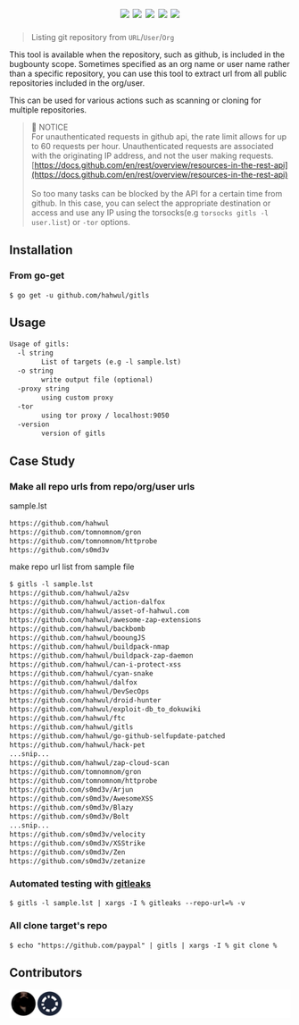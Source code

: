 <h1 align="center">
  <br>
  <a href=""><img src="https://user-images.githubusercontent.com/13212227/106487253-d51aca80-64f5-11eb-8c30-134ca3d4cf2b.png" alt="" width="500px;"></a>
  <br>
  <img src="https://github.com/hahwul/gitls/workflows/Build/badge.svg">
  <img src="https://github.com/hahwul/gitls/workflows/CodeQL/badge.svg">
  <img src="https://api.codacy.com/project/badge/Grade/0ebdafdc2a3b4d85b1be09033ebbd83f">
  <a href="https://twitter.com/intent/follow?screen_name=hahwul"><img src="https://img.shields.io/twitter/follow/hahwul?style=flat&logo=twitter"></a>
  <a href="https://github.com/hahwul"><img src="https://img.shields.io/github/stars/hahwul?style=flat&logo=github"></a>
</h1>

> Listing git repository from `URL`/`User`/`Org`

This tool is available when the repository, such as github, is included in the bugbounty scope. Sometimes specified as an org name or user name rather than a specific repository, you can use this tool to extract url from all public repositories included in the org/user.

This can be used for various actions such as scanning or cloning for multiple repositories.

> 🚧 NOTICE <br>
For unauthenticated requests in github api, the rate limit allows for up to 60 requests per hour. Unauthenticated requests are associated with the originating IP address, and not the user making requests.
[https://docs.github.com/en/rest/overview/resources-in-the-rest-api](https://docs.github.com/en/rest/overview/resources-in-the-rest-api)<br><br>
So too many tasks can be blocked by the API for a certain time from github. In this case, you can select the appropriate destination or access and use any IP using the torsocks(e.g `torsocks gitls -l user.list`) or `-tor` options.

## Installation
### From go-get
```
$ go get -u github.com/hahwul/gitls
```

## Usage 
```
Usage of gitls:
  -l string
    	List of targets (e.g -l sample.lst)
  -o string
    	write output file (optional)
  -proxy string
    	using custom proxy
  -tor
    	using tor proxy / localhost:9050
  -version
    	version of gitls
```

## Case Study
### Make all repo urls from repo/org/user urls
sample.lst
```
https://github.com/hahwul
https://github.com/tomnomnom/gron
https://github.com/tomnomnom/httprobe
https://github.com/s0md3v
```

make repo url list from sample file
```
$ gitls -l sample.lst
https://github.com/hahwul/a2sv
https://github.com/hahwul/action-dalfox
https://github.com/hahwul/asset-of-hahwul.com
https://github.com/hahwul/awesome-zap-extensions
https://github.com/hahwul/backbomb
https://github.com/hahwul/booungJS
https://github.com/hahwul/buildpack-nmap
https://github.com/hahwul/buildpack-zap-daemon
https://github.com/hahwul/can-i-protect-xss
https://github.com/hahwul/cyan-snake
https://github.com/hahwul/dalfox
https://github.com/hahwul/DevSecOps
https://github.com/hahwul/droid-hunter
https://github.com/hahwul/exploit-db_to_dokuwiki
https://github.com/hahwul/ftc
https://github.com/hahwul/gitls
https://github.com/hahwul/go-github-selfupdate-patched
https://github.com/hahwul/hack-pet
...snip...
https://github.com/hahwul/zap-cloud-scan
https://github.com/tomnomnom/gron
https://github.com/tomnomnom/httprobe
https://github.com/s0md3v/Arjun
https://github.com/s0md3v/AwesomeXSS
https://github.com/s0md3v/Blazy
https://github.com/s0md3v/Bolt
...snip...
https://github.com/s0md3v/velocity
https://github.com/s0md3v/XSStrike
https://github.com/s0md3v/Zen
https://github.com/s0md3v/zetanize
```

### Automated testing with [gitleaks](https://github.com/zricethezav/gitleaks)
```
$ gitls -l sample.lst | xargs -I % gitleaks --repo-url=% -v
```

### All clone target's repo
```
$ echo "https://github.com/paypal" | gitls | xargs -I % git clone %
```

## Contributors
![](/CONTRIBUTORS.svg)
